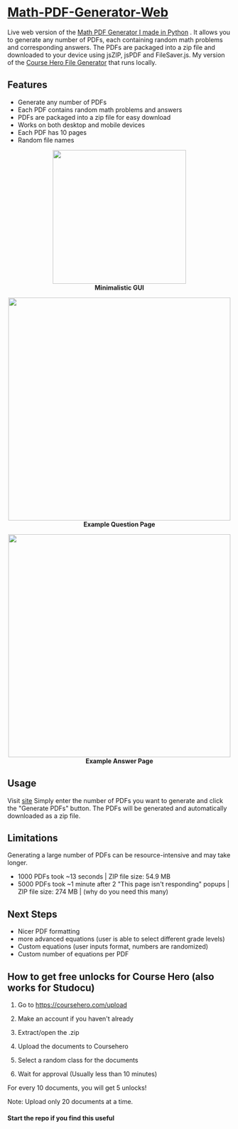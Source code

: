 
# [Math-PDF-Generator-Web](https://sankeer28.github.io/Math-PDF-Generator-Web/)
Live web version of the [Math PDF Generator I made in Python](https://github.com/sankeer28/Math-PDF-Generator)
 . It allows you to generate any number of PDFs, each containing random math problems and corresponding answers. The PDFs are packaged into a zip file and downloaded to your device using jsZIP, jsPDF and FileSaver.js. My version of the [Course Hero File Generator](https://herogeneratorpure.com/) that runs locally.

## Features

- Generate any number of PDFs
- Each PDF contains random math problems and answers
- PDFs are packaged into a zip file for easy download
- Works on both desktop and mobile devices
- Each PDF has 10 pages 
- Random file names

<p align="center">
  <img src="https://github.com/sankeer28/Math-PDF-Generator-Web/assets/112449287/8a3b8cb0-57f9-4f5c-ae52-8f782836dcc6" width="300">
  <br>
  <b>Minimalistic GUI</b>
</p>

<p align="center">
  <img src="https://github.com/sankeer28/Math-PDF-Generator-Web/assets/112449287/3ca07614-d136-4f90-be82-e966388ec95b" width="500">
  <br>
  <b>Example Question Page</b>
</p>

<p align="center">
  <img src="https://github.com/sankeer28/Math-PDF-Generator-Web/assets/112449287/9406aaea-e355-4446-ad83-b778bd2a5e30" width="500">
  <br>
  <b>Example Answer Page</b>
</p>



## Usage
Visit [site](https://sankeer28.github.io/Math-PDF-Generator-Web/)
Simply enter the number of PDFs  you want to generate and click the "Generate PDFs" button. The PDFs will be generated and automatically downloaded as a zip file.

## Limitations

Generating a large number of PDFs can be resource-intensive and may take longer.
- 1000 PDFs took ~13 seconds | ZIP file size: 54.9 MB
- 5000 PDFs took ~1 minute after 2 "This page isn't responding" popups | ZIP file size: 274 MB | (why do you need this many)
  
## Next Steps
- Nicer PDF formatting
- more advanced equations (user is able to select different grade levels)
- Custom equations (user inputs format, numbers are randomized)
- Custom number of equations per PDF

## How to get free unlocks for Course Hero (also works for Studocu)
1. Go to https://coursehero.com/upload

2. Make an account if you haven't already

3. Extract/open the .zip

4. Upload the documents to Coursehero

5. Select a random class for the documents

6. Wait for approval (Usually less than 10 minutes)

For every 10 documents, you will get 5 unlocks!

Note: Upload only 20 documents at a time.

#### Start the repo if you find this useful
  
  

